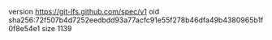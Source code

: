 version https://git-lfs.github.com/spec/v1
oid sha256:72f507b4d7252eedbdd93a77acfc91e55f278b46dfa49b4380965b1f0f8e54e1
size 1139
